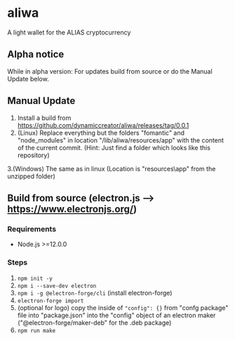# aliwa
A light wallet for the ALIAS cryptocurrency

## Alpha notice
While in alpha version: For updates build from source or do the Manual Update below.

## Manual Update
1. Install a build from https://github.com/dynamiccreator/aliwa/releases/tag/0.0.1
2. (Linux) Replace everything but the folders  "fomantic" and "node_modules" in location "/lib/aliwa/resources/app" with the content of the current commit.
(Hint: Just find a folder which looks like this repository)

3.(Windows) The same as in linux (Location is "resources\app" from the unzipped folder) 


## Build from source (electron.js --> https://www.electronjs.org/)

### Requirements

* Node.js >=12.0.0

### Steps

1. `npm init -y`
2. `npm i --save-dev electron`
3. `npm i -g @electron-forge/cli` (install electron-forge)
4. `electron-forge import`
5. (optional for logo) copy the inside of `"config": {}` from  "confg package" file into "package.json" into 
   the "config" object of an electron maker ("@electron-forge/maker-deb" for the .deb package)
6. `npm run make`
